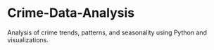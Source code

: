 # Crime-Data-Analysis
Analysis of crime trends, patterns, and seasonality using Python and visualizations.
